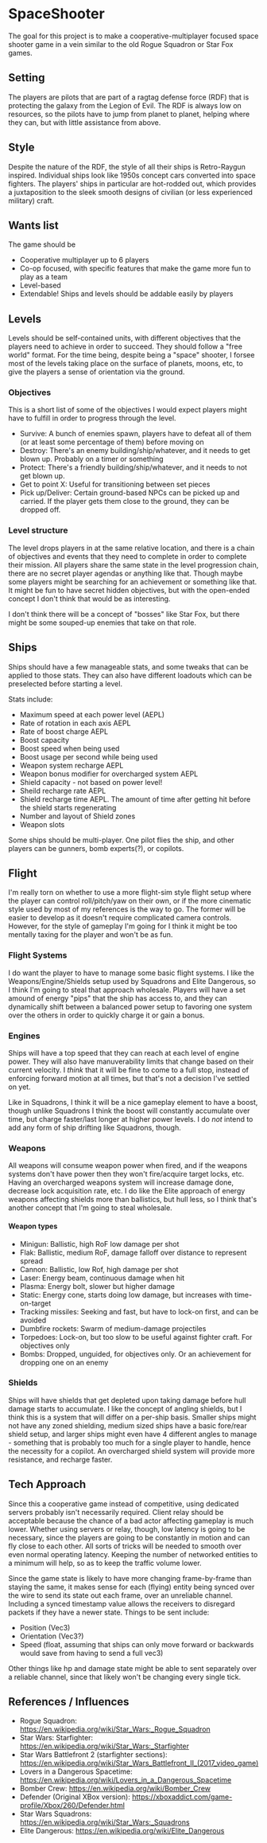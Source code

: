 # SpaceShooter

The goal for this project is to make a cooperative-multiplayer focused space shooter game in a vein similar to the old Rogue Squadron or Star Fox games.

## Setting
The players are pilots that are part of a ragtag defense force (RDF) that is protecting the galaxy from the Legion of Evil. The RDF is always low on resources, so the pilots have to jump from planet to planet, helping where they can, but with little assistance from above.

## Style
Despite the nature of the RDF, the style of all their ships is Retro-Raygun inspired. Individual ships look like 1950s concept cars converted into space fighters. The players' ships in particular are hot-rodded out, which provides a juxtaposition to the sleek smooth designs of civilian (or less experienced military) craft.

## Wants list
The game should be
- Cooperative multiplayer up to 6 players
- Co-op focused, with specific features that make the game more fun to play as a team
- Level-based
- Extendable! Ships and levels should be addable easily by players

## Levels
Levels should be self-contained units, with different objectives that the players need to achieve in order to succeed. They should follow a "free world" format. For the time being, despite being a "space" shooter, I forsee most of the levels taking place on the surface of planets, moons, etc, to give the players a sense of orientation via the ground.

### Objectives
This is a short list of some of the objectives I would expect players might have to fulfill in order to progress through the level.
- Survive: A bunch of enemies spawn, players have to defeat all of them (or at least some percentage of them) before moving on
- Destroy: There's an enemy building/ship/whatever, and it needs to get blown up. Probably on a timer or something
- Protect: There's a friendly building/ship/whatever, and it needs to not get blown up.
- Get to point X: Useful for transitioning between set pieces
- Pick up/Deliver: Certain ground-based NPCs can be picked up and carried. If the player gets them close to the ground, they can be dropped off.

### Level structure
The level drops players in at the same relative location, and there is a chain of objectives and events that they need to complete in order to complete their mission. All players share the same state in the level progression chain, there are no secret player agendas or anything like that. Though maybe some players might be searching for an achievement or something like that. It might be fun to have secret hidden objectives, but with the open-ended concept I don't think that would be as interesting.

I don't think there will be a concept of "bosses" like Star Fox, but there might be some souped-up enemies that take on that role.

## Ships
Ships should have a few manageable stats, and some tweaks that can be applied to those stats. They can also have different loadouts which can be preselected before starting a level.

Stats include:
- Maximum speed at each power level (AEPL)
- Rate of rotation in each axis AEPL
- Rate of boost charge AEPL
- Boost capacity
- Boost speed when being used
- Boost usage per second while being used
- Weapon system recharge AEPL
- Weapon bonus modifier for overcharged system AEPL
- Shield capacity - not based on power level!
- Sheild recharge rate AEPL
- Shield recharge time AEPL. The amount of time after getting hit before the shield starts regenerating
- Number and layout of Shield zones
- Weapon slots

Some ships should be multi-player. One pilot flies the ship, and other players can be gunners, bomb experts(?), or copilots.

## Flight
I'm really torn on whether to use a more flight-sim style flight setup where the player can control roll/pitch/yaw on their own, or if the more cinematic style used by most of my references is the way to go. The former will be easier to develop as it doesn't require complicated camera controls. However, for the style of gameplay I'm going for I think it might be too mentally taxing for the player and won't be as fun.

### Flight Systems
I do want the player to have to manage some basic flight systems. I like the Weapons/Engine/Shields setup used by Squadrons and Elite Dangerous, so I think I'm going to steal that approach wholesale. Players will have a set amound of energy "pips" that the ship has access to, and they can dynamically shift between a balanced power setup to favoring one system over the others in order to quickly charge it or gain a bonus.

### Engines
Ships will have a top speed that they can reach at each level of engine power. They will also have manuverability limits that change based on their current velocity. I _think_ that it will be fine to come to a full stop, instead of enforcing forward motion at all times, but that's not a decision I've settled on yet.

Like in Squadrons, I think it will be a nice gameplay element to have a boost, though unlike Squadrons I think the boost will constantly accumulate over time, but charge faster/last longer at higher power levels. I do _not_ intend to add any form of ship drifting like Squadrons, though.

### Weapons
All weapons will consume weapon power when fired, and if the weapons systems don't have power then they won't fire/acquire target locks, etc. Having an overcharged weapons system will increase damage done, decrease lock acquisition rate, etc. I do like the Elite approach of energy weapons affecting shields more than ballistics, but hull less, so I think that's another concept that I'm going to steal wholesale.

#### Weapon types
- Minigun: Ballistic, high RoF low damage per shot
- Flak: Ballistic, medium RoF, damage falloff over distance to represent spread
- Cannon: Ballistic, low Rof, high damage per shot
- Laser: Energy beam, continuous damage when hit
- Plasma: Energy bolt, slower but higher damage
- Static: Energy cone, starts doing low damage, but increases with time-on-target
- Tracking missiles: Seeking and fast, but have to lock-on first, and can be avoided
- Dumbfire rockets: Swarm of medium-damage projectiles
- Torpedoes: Lock-on, but too slow to be useful against fighter craft. For objectives only
- Bombs: Dropped, unguided, for objectives only. Or an achievement for dropping one on an enemy 

### Shields
Ships will have shields that get depleted upon taking damage before hull damage starts to accumulate.  I like the concept of angling shields, but I think this is a system that will differ on a per-ship basis. Smaller ships might not have any zoned shielding, medium sized ships have a basic fore/rear shield setup, and larger ships might even have 4 different angles to manage - something that is probably too much for a single player to handle, hence the necessity for a copilot. An overcharged shield system will provide more resistance, and recharge faster.

## Tech Approach
Since this a cooperative game instead of competitive, using dedicated servers probably isn't necessarily required. Client relay should be acceptable because the chance of a bad actor affecting gameplay is much lower. Whether using servers or relay, though, low latency is going to be necessary, since the players are going to be constantly in motion and can fly close to each other. All sorts of tricks will be needed to smooth over even normal operating latency. Keeping the number of networked entities to a minimum will help, so as to keep the traffic volume lower.

Since the game state is likely to have more changing frame-by-frame than staying the same, it makes sense for each (flying) entity being synced over the wire to send its state out each frame, over an unreliable channel. Including a synced timestamp value allows the receivers to disregard packets if they have a newer state. Things to be sent include:
- Position (Vec3)
- Orientation (Vec3?)
- Speed (float, assuming that ships can only move forward or backwards would save from having to send a full vec3)

Other things like hp and damage state might be able to sent separately over a reliable channel, since that likely won't be changing every single tick.

## References / Influences
- Rogue Squadron: https://en.wikipedia.org/wiki/Star_Wars:_Rogue_Squadron
- Star Wars: Starfighter: https://en.wikipedia.org/wiki/Star_Wars:_Starfighter
- Star Wars Battlefront 2 (starfighter sections): https://en.wikipedia.org/wiki/Star_Wars_Battlefront_II_(2017_video_game)
- Lovers in a Dangerous Spacetime: https://en.wikipedia.org/wiki/Lovers_in_a_Dangerous_Spacetime
- Bomber Crew: https://en.wikipedia.org/wiki/Bomber_Crew
- Defender (Original XBox version): https://xboxaddict.com/game-profile/Xbox/260/Defender.html
- Star Wars Squadrons: https://en.wikipedia.org/wiki/Star_Wars:_Squadrons
- Elite Dangerous: https://en.wikipedia.org/wiki/Elite_Dangerous